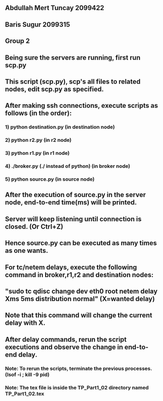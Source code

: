 ## Abdullah Mert Tuncay 2099422
## Baris Sugur 2099315
## Group 2

## Being sure the servers are running, first run scp.py 
## This script (scp.py), scp's all files to related nodes, edit scp.py as specified.
## After making ssh connections, execute scripts as follows (in the order):

### 1) python destination.py                 (in destination node)
### 2) python r2.py                          (in r2 node)
### 3) python r1.py                          (in r1 node)
### 4) ./broker.py  (./ instead of python)   (in broker node)
### 5) python source.py                      (in source node)

## After the execution of source.py in the server node, end-to-end time(ms) will be printed.
## Server will keep listening until connection is closed. (Or Ctrl+Z)
## Hence source.py can be executed as many times as one wants.

## For tc/netem delays, execute the following command in broker,r1,r2 and destination nodes:
## "sudo tc qdisc change dev eth0 root netem delay Xms 5ms distribution normal" (X=wanted delay)
## Note that this command will change the current delay with X.

## After delay commands, rerun the script executions and observe the change in end-to-end delay.

### Note: To rerun the scripts, terminate the previous processes. (lsof -i ; kill -9 pid)

### Note: The tex file is inside the TP_Part1_02 directory named TP_Part1_02.tex
